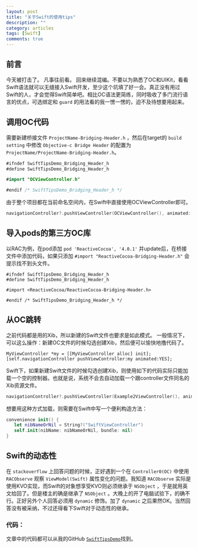 ```yaml
---
layout: post
title: "关于Swift的使用tips"
description: ""
category: articles
tags: [Swift]
comments: true
---
```


## 前言

今天被打击了。
凡事往前看。
回来继续混编。不要以为熟悉了OC和UIKit，看看Swift语法就可以无缝接入Swift开发，至少这个坑填了好一会。真正没有用过Swift的人，才会觉得Swift简单吧。相比OC语法更简练，同时吸收了多门流行语言的优点，可选绑定和 `guard` 的用法看的我一愣一愣的，迫不及待想要用起来。

## 调用OC代码

需要新建桥接文件 `ProjectName-Bridging-Header.h` ，然后在target的 `build setting` 中修改 `Objective-c Bridge Header` 的配置为 `ProjectName/ProjectName-Bridging-Header.h`。

```swift
#ifndef SwiftTipsDemo_Bridging_Header_h
#define SwiftTipsDemo_Bridging_Header_h

#import "OCViewController.h"

#endif /* SwiftTipsDemo_Bridging_Header_h */
```

由于整个项目都在当前命名空间内，在Swift中直接使用OCViewController即可。

```swift
navigationController?.pushViewController(OCViewController(), animated: true)
```


## 导入pods的第三方OC库

以RAC为例，在pod添加 `pod 'ReactiveCocoa', '4.0.1'` 并update后，在桥接文件中添加代码，如果只添加 `#import "ReactiveCocoa-Bridging-Header.h"` 会提示找不到头文件。

```objc
#ifndef SwiftTipsDemo_Bridging_Header_h
#define SwiftTipsDemo_Bridging_Header_h

#import <ReactiveCocoa/ReactiveCocoa-Bridging-Header.h>

#endif /* SwiftTipsDemo_Bridging_Header_h */
```

## 从OC跳转

之前代码都是用的Xib，所以新建的Swift文件也要求是如此模式。
一般情况下，可以这么操作：新建OC文件的时候勾选创建Xib，然后便可以愉快地撸代码了。

```objc
MyViewController *my = [[MyViewController alloc] init];
[self.navigationController pushViewController:my animated:YES];
```

Swift下，如果新建Swift文件的时候勾选创建Xib，则使用如下的代码实际只能加载一个空的控制器。也就是说，系统不会去自动加载一个跟controller文件同名的Xib资源文件。

```swift
navigationController?.pushViewController(Example2ViewController(), animated: true)
```

想要用这种方式加载，则需要在Swift中写一个便利构造方法：

```swift
convenience init() {
   let nibNameOrNil = String?("SwiftViewController")
   self.init(nibName: nibNameOrNil, bundle: nil)
}
```

## Swift的动态性

在 `stackoverflow` 上回答问题的时候，正好遇到一个在 `Controller0(OC)` 中使用 `RACObserve` 观察 `ViewModel(Swift)` 属性变化的问题。我知道 `RACObserve` 实际是使用KVO实现，而Swift的对象想享受KVO则必须继承于 `NSObject` ，于是就用英文给回了。但是楼主的确是继承了 `NSObject` 。大晚上的开了电脑试验下，的确不行。正好另外个人回答必须用 `dynamic` 修饰。加了 `dynamic` 之后果然OK。当然回答没有被采纳，不过还得看下Swift对于动态性的继承。

### 代码：
文章中的代码都可以从我的GitHub [`SwiftTipsDemo`](https://github.com/lettleprince/SwiftTipsDemo)找到。





